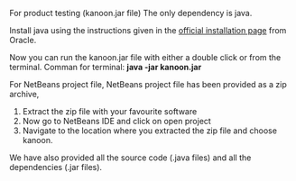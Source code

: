 For product testing (kanoon.jar file)
  The only dependency is java.

  Install java using the instructions given in the [official installation page](https://docs.oracle.com/goldengate/1212/gg-winux/GDRAD/java.htm#BGBFJHAB) from Oracle.

  Now you can run the kanoon.jar file with either a double click or from the terminal.
    Comman for terminal: **java -jar kanoon.jar**
    
For NetBeans project file,
  NetBeans project file has been provided as a zip archive, 
  1. Extract the zip file with your favourite software
  2. Now go to NetBeans IDE and click on open project
  3. Navigate to the location where you extracted the zip file and choose kanoon.

We have also provided all the source code (.java files) and all the dependencies (.jar files).
